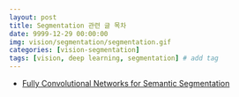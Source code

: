 ```yaml
---
layout: post
title: Segmentation 관련 글 목차   
date: 9999-12-29 00:00:00
img: vision/segmentation/segmentation.gif
categories: [vision-segmentation] 
tags: [vision, deep learning, segmentation] # add tag
---
```


- [Fully Convolutional Networks for Semantic Segmentation](https://gaussian37.github.io/vision-segmentation-fcn/)

